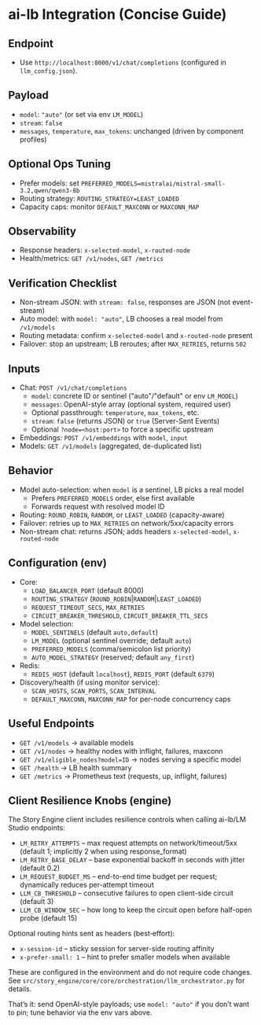 # ai-lb Integration (Concise Guide)

## Endpoint
- Use `http://localhost:8000/v1/chat/completions` (configured in `llm_config.json`).

## Payload
- `model`: `"auto"` (or set via env `LM_MODEL`)
- `stream`: `false`
- `messages`, `temperature`, `max_tokens`: unchanged (driven by component profiles)

## Optional Ops Tuning
- Prefer models: set `PREFERRED_MODELS=mistralai/mistral-small-3.2,qwen/qwen3-8b`
- Routing strategy: `ROUTING_STRATEGY=LEAST_LOADED`
- Capacity caps: monitor `DEFAULT_MAXCONN` or `MAXCONN_MAP`

## Observability
- Response headers: `x-selected-model`, `x-routed-node`
- Health/metrics: `GET /v1/nodes`, `GET /metrics`

## Verification Checklist
- Non-stream JSON: with `stream: false`, responses are JSON (not event-stream)
- Auto model: with `model: "auto"`, LB chooses a real model from `/v1/models`
- Routing metadata: confirm `x-selected-model` and `x-routed-node` present
- Failover: stop an upstream; LB reroutes; after `MAX_RETRIES`, returns `502`

## Inputs

- Chat: `POST /v1/chat/completions`
  - `model`: concrete ID or sentinel ("auto"/"default" or env `LM_MODEL`)
  - `messages`: OpenAI-style array (optional system, required user)
  - Optional passthrough: `temperature`, `max_tokens`, etc.
  - `stream`: `false` (returns JSON) or `true` (Server-Sent Events)
  - Optional `?node=<host:port>` to force a specific upstream
- Embeddings: `POST /v1/embeddings` with `model`, `input`
- Models: `GET /v1/models` (aggregated, de-duplicated list)

## Behavior

- Model auto-selection: when `model` is a sentinel, LB picks a real model
  - Prefers `PREFERRED_MODELS` order, else first available
  - Forwards request with resolved model ID
- Routing: `ROUND_ROBIN`, `RANDOM`, or `LEAST_LOADED` (capacity-aware)
- Failover: retries up to `MAX_RETRIES` on network/5xx/capacity errors
- Non-stream chat: returns JSON; adds headers `x-selected-model`, `x-routed-node`

## Configuration (env)

- Core:
  - `LOAD_BALANCER_PORT` (default 8000)
  - `ROUTING_STRATEGY` (`ROUND_ROBIN`|`RANDOM`|`LEAST_LOADED`)
  - `REQUEST_TIMEOUT_SECS`, `MAX_RETRIES`
  - `CIRCUIT_BREAKER_THRESHOLD`, `CIRCUIT_BREAKER_TTL_SECS`
- Model selection:
  - `MODEL_SENTINELS` (default `auto,default`)
  - `LM_MODEL` (optional sentinel override; default `auto`)
  - `PREFERRED_MODELS` (comma/semicolon list priority)
  - `AUTO_MODEL_STRATEGY` (reserved; default `any_first`)
- Redis:
  - `REDIS_HOST` (default `localhost`), `REDIS_PORT` (default `6379`)
- Discovery/health (if using monitor service):
  - `SCAN_HOSTS`, `SCAN_PORTS`, `SCAN_INTERVAL`
  - `DEFAULT_MAXCONN`, `MAXCONN_MAP` for per-node concurrency caps

## Useful Endpoints

- `GET /v1/models` → available models
- `GET /v1/nodes` → healthy nodes with inflight, failures, maxconn
- `GET /v1/eligible_nodes?model=ID` → nodes serving a specific model
- `GET /health` → LB health summary
- `GET /metrics` → Prometheus text (requests, up, inflight, failures)

## Client Resilience Knobs (engine)

The Story Engine client includes resilience controls when calling ai-lb/LM Studio endpoints:

- `LM_RETRY_ATTEMPTS` – max request attempts on network/timeout/5xx (default 1; implicitly 2 when using response_format)
- `LM_RETRY_BASE_DELAY` – base exponential backoff in seconds with jitter (default 0.2)
- `LM_REQUEST_BUDGET_MS` – end-to-end time budget per request; dynamically reduces per-attempt timeout
- `LLM_CB_THRESHOLD` – consecutive failures to open client-side circuit (default 3)
- `LLM_CB_WINDOW_SEC` – how long to keep the circuit open before half-open probe (default 15)

Optional routing hints sent as headers (best‑effort):

- `x-session-id` – sticky session for server-side routing affinity
- `x-prefer-small: 1` – hint to prefer smaller models when available

These are configured in the environment and do not require code changes. See `src/story_engine/core/core/orchestration/llm_orchestrator.py` for details.

That’s it: send OpenAI-style payloads; use `model: "auto"` if you don’t want to pin; tune behavior via the env vars above.
